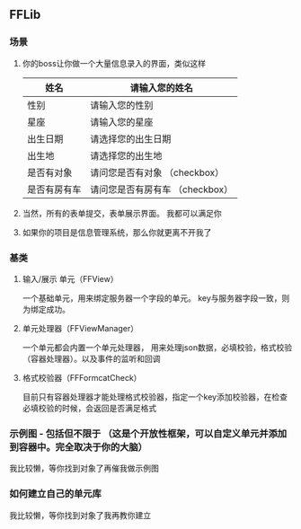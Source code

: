 ## FFLib

### 场景

1. 你的boss让你做一个大量信息录入的界面，类似这样

   | 姓名         | 请输入您的姓名                  |
   | ------------ | ------------------------------- |
   | 性别         | 请输入您的性别                  |
   | 星座         | 请输入您的星座                  |
   | 出生日期     | 请选择您的出生日期              |
   | 出生地       | 请选择您的出生地                |
   | 是否有对象   | 请问您是否有对象 （checkbox）   |
   | 是否有房有车 | 请问您是否有房有车 （checkbox） |

2. 当然，所有的表单提交，表单展示界面。 我都可以满足你

3. 如果你的项目是信息管理系统，那么你就更离不开我了

### 基类

1. 输入/展示 单元（FFView）

   一个基础单元，用来绑定服务器一个字段的单元。 key与服务器字段一致，则为绑定成功。

2. 单元处理器（FFViewManager）

   一个单元都会内置一个单元处理器， 用来处理json数据，必填校验，格式校验（容器处理器）。以及事件的监听和回调

3. 格式校验器（FFFormcatCheck）

   目前只有容器处理器才能处理格式校验器，指定一个key添加校验器，在检查必填校验的时候，会返回是否满足格式

### 示例图 - 包括但不限于 （这是个开放性框架，可以自定义单元并添加到容器中。完全取决于你的大脑）

我比较懒，等你找到对象了再催我做示例图 

### 如何建立自己的单元库

我比较懒，等你找到对象了我再教你建立

